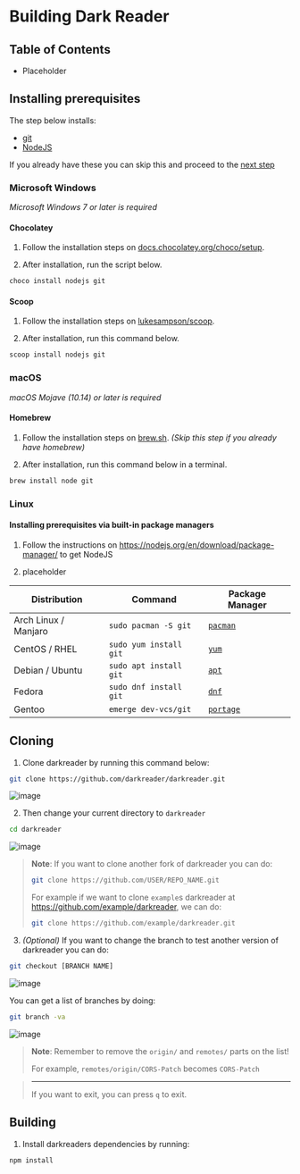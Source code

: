 # Building Dark Reader

## Table of Contents

- Placeholder

## Installing prerequisites

The step below installs:

- [git](https://git-scm.com/)
- [NodeJS](https://nodejs.org/)

If you already have these you can skip this and proceed to the [next step](#cloning)

### Microsoft Windows

_Microsoft Windows 7 or later is required_

#### Chocolatey

1. Follow the installation steps on [docs.chocolatey.org/choco/setup](https://docs.chocolatey.org/en-us/choco/setup).

2. After installation, run the script below.

```ps1
choco install nodejs git
```

#### Scoop

1. Follow the installation steps on [lukesampson/scoop](https://github.com/lukesampson/scoop).

2. After installation, run this command below.

```ps1
scoop install nodejs git
```

### macOS

_macOS Mojave (10.14) or later is required_

#### Homebrew

1. Follow the installation steps on [brew.sh](https://brew.sh/).  _(Skip this step if you already have homebrew)_
 
2. After installation, run this command below in a terminal.

```bash
brew install node git
```

### Linux

#### Installing prerequisites via built-in package managers

1. Follow the instructions on https://nodejs.org/en/download/package-manager/ to get NodeJS

2. placeholder

| Distribution         | Command                | Package Manager                                               |
|----------------------|------------------------|---------------------------------------------------------------|
| Arch Linux / Manjaro | `sudo pacman -S git`   | [`pacman`](https://wiki.archlinux.org/title/Pacman)           |
| CentOS / RHEL        | `sudo yum install git` | [`yum`](https://en.wikipedia.org/wiki/Yum_(software))         |
| Debian / Ubuntu      | `sudo apt install git` | [`apt`](https://en.wikipedia.org/wiki/APT_(software))         |
| Fedora               | `sudo dnf install git` | [`dnf`](https://docs.fedoraproject.org/en-US/quick-docs/dnf/) |
| Gentoo               | `emerge dev-vcs/git`   | [`portage`](https://wiki.gentoo.org/wiki/Portage)             |


## Cloning

1. Clone darkreader by running this command below:

```sh
git clone https://github.com/darkreader/darkreader.git
```

![image](https://user-images.githubusercontent.com/66189242/126913195-4d517b8d-8766-49a1-b85f-e908999fe50e.png)

2. Then change your current directory to `darkreader`

```sh
cd darkreader
```

![image](https://user-images.githubusercontent.com/66189242/137685485-7c5c7efc-62e1-4f97-8609-73848dc1ded1.png)


> **Note**: If you want to clone another fork of darkreader you can do:
> ```sh
> git clone https://github.com/USER/REPO_NAME.git
> ```
>
> For example if we want to clone `example`s darkreader at https://github.com/example/darkreader, we can do:
> ```sh
> git clone https://github.com/example/darkreader.git
> ```


3. *(Optional)* If you want to change the branch to test another version of darkreader you can do:
 
```sh
git checkout [BRANCH NAME]
```

![image](https://user-images.githubusercontent.com/66189242/126913746-a4ade6ab-96d1-41b0-ab6c-2409f5155107.png)


You can get a list of branches by doing:

```sh
git branch -va
```
 
![image](https://user-images.githubusercontent.com/66189242/137687124-c69c6445-096b-413b-b35e-de7abd50012c.png)

> **Note**: Remember to remove the `origin/` and `remotes/` parts on the list!
> 
> For example, `remotes/origin/CORS-Patch` becomes `CORS-Patch`

> 
> ---
> 
> If you want to exit, you can press `q` to exit.

## Building

1. Install darkreaders dependencies by running:

```sh
npm install
```


